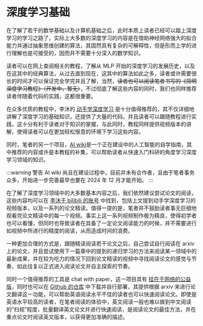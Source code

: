 # 深度学习基础

在了解了若干的数学基础以及计算机基础之后，此时本质上读者已经可以踏上深度学习的学习之路了，实际上大多数的深度学习的内容是在借助神经网络强大的拟合能力并通过抽象思维创建的算法，其固然具有复杂的可解释性，但是形而上学的进行理解也是可接受的，因而并不需要十分深入的数学知识。

读者可以在网上查阅相关的教程，了解从 MLP 开始的深度学习的发展历史，以及在这其中的经典算法，从过去直到现在，这其中的算法如此之多，读者或许需要很长的时间才可以保证完全学完并且了解，当然，<del>读者也可以阅读笔者书写的《简明深度学习教程》（开发中，暂无）</del>，不过彻底了解这些内容的同时，我们也同样推荐读者伴随着代码的实践，这都很重要。

在众多优质的教程中，李沐的 [动手学深度学习](https://zh-v2.d2l.ai/) 是十分值得推荐的，其不仅详细地讲解了深度学习的基础知识，还提供了大量的代码，并且读者可以跟随教程进行实践，这十分有利于读者对于知识的掌握，与此同时，教程同样提供视频版本的讲解，使得读者可以在更加轻松惬意的环境下学习这些内容。

同时，笔者的另一个项目，[AI wiki](https://aidiy.icu/)是一个正在建设中的人工智能的自学指南，其中推荐的内容或许是本教程的补集，可以帮助读者从快速入门科研的角度学习深度学习领域的知识。

:::warning 警告
AI wiki 尚且在建设过程中，目前并未有合作者，且由于笔者事务众多，开始进一步完善最早也要在 2024 年 12 月才能开始。
:::

在了解了深度学习领域中的大多数基本内容之后，我们依然建议尝试论文的阅读，这些内容均可以在 [李沐于 bilibili 的账号](https://space.bilibili.com/1567748478) 中找到，包括上文提到动手学深度学习的视频版本，以及一系列的论文精读。值得一提的是，笔者并不鼓励读者事无巨细地观看完论文精读中的每一个视频。事实上这一系列视频制作极为精良，使得初学者也可以看懂，但同时也导致读者在具备了一定论文阅读能力的时候，并不需要进行如视频中所进行的精度的阅读，从而造成时间的浪费。

一种更加合理的方式是，跟随精读阅读若干论文之后，自己尝试自行阅读在 arxiv 上的论文，并且尝试使用下一篇章中的提到的递归学习的方法来阅读某一领域中的最新成果，并在较为吃力的情况下回到论文精读的视频中寻找阅读论文的感觉与节奏，如此往复以正式进入阅读论文并自主探索的节奏。

同时一个值得推荐的工具是 chat with paper，这一项目具有 [挂在于网络的公益版](https://academic.chatwithpaper.org/)，同时也可以在 [Github 的仓库](https://github.com/binary-husky/gpt_academic) 中下载并自行部署，其提供根据 arxiv 来进行论文翻译这一功能，可以帮助英语阅读水平不佳的读者也可以快速阅读论文。即使是英语水平较高的读者，在笔者阅读的体验中，英文阅读一般也难以做到中文阅读的“扫视”程度，批量翻译英文论文并进行快速阅读，是阅读论文的最佳方法，并在重点论文时阅读英文版本，以获得更加准确的描述。